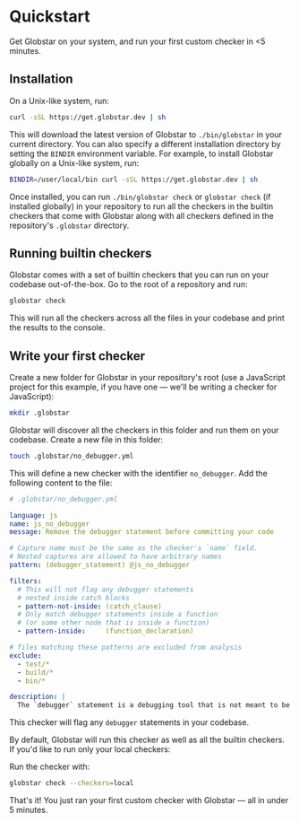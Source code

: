 # Quickstart

Get Globstar on your system, and run your first custom checker in <5 minutes.

## Installation

On a Unix-like system, run:

```bash
curl -sSL https://get.globstar.dev | sh
```

This will download the latest version of Globstar to `./bin/globstar` in your current directory. You can also specify a different installation directory by setting the `BINDIR` environment variable. For example, to install Globstar globally on a Unix-like system, run:

```bash
BINDIR=/user/local/bin curl -sSL https://get.globstar.dev | sh
```

Once installed, you can run `./bin/globstar check` or `globstar check` (if installed globally) in your repository to run all the checkers in the builtin checkers that come with Globstar along with all checkers defined in the repository's `.globstar` directory.

## Running builtin checkers

Globstar comes with a set of builtin checkers that you can run on your codebase out-of-the-box. Go to the root of a repository and run:

```bash
globstar check
```

This will run all the checkers across all the files in your codebase and print the results to the console. 

## Write your first checker

Create a new folder for Globstar in your repository's root (use a JavaScript project for this example, if you have one — we'll be writing a checker for JavaScript):

```bash
mkdir .globstar
```

Globstar will discover all the checkers in this folder and run them on your codebase. Create a new file in this folder:

```bash
touch .globstar/no_debugger.yml
```

This will define a new checker with the identifier `no_debugger`. Add the following content to the file:

```yaml
# .globstar/no_debugger.yml

language: js 
name: js_no_debugger 
message: Remove the debugger statement before committing your code

# Capture name must be the same as the checker's `name` field.
# Nested captures are allowed to have arbitrary names
pattern: (debugger_statement) @js_no_debugger 

filters:
  # This will not flag any debugger statements
  # nested inside catch blocks
  - pattern-not-inside: (catch_clause)
  # Only match debugger statements inside a function
  # (or some other node that is inside a function)
  - pattern-inside:     (function_declaration)

# files matching these patterns are excluded from analysis
exclude:
  - test/*
  - build/*
  - bin/*

description: |
  The `debugger` statement is a debugging tool that is not meant to be committed to the repository. It can cause the application to stop unexpectedly and is generally considered bad practice. Remove the `debugger` statement before committing your code.
```

This checker will flag any `debugger` statements in your codebase. 

By default, Globstar will run this checker as well as all the builtin checkers. If you'd like to run only your local checkers:

Run the checker with:

```bash
globstar check --checkers=local
```

That's it! You just ran your first custom checker with Globstar — all in under 5 minutes.